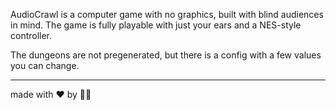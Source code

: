 AudioCrawl is a computer game with no graphics, built with blind audiences in mind. 
The game is fully playable with just your ears and a NES-style controller.

The dungeons are not pregenerated, but there is a config with a few values you can change.


---


made with ❤️ by 🐙🦐
